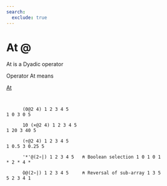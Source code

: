 ```yaml
---
search:
  exclude: true
---
```






<h1 class="heading"><span class="name">At</span> <span class="command">@</span></h1>


At is a Dyadic operator

Operator At means


[At](../primitive-operators/at.md)
```apl


      (0@2 4) 1 2 3 4 5
1 0 3 0 5

      10 (×@2 4) 1 2 3 4 5
1 20 3 40 5

      (÷@2 4) 1 2 3 4 5
1 0.5 3 0.25 5

      '*'@(2∘|) 1 2 3 4 5   ⍝ Boolean selection 1 0 1 0 1
* 2 * 4 *

      ⌽@(2∘|) 1 2 3 4 5     ⍝ Reversal of sub-array 1 3 5
5 2 3 4 1

```


